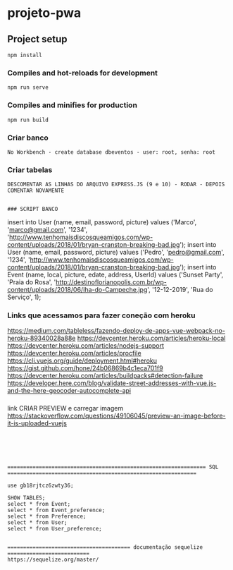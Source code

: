 # projeto-pwa

## Project setup
```
npm install
```

### Compiles and hot-reloads for development
```
npm run serve
```

### Compiles and minifies for production
```
npm run build
```

### Criar banco
```
No Workbench - create database dbeventos - user: root, senha: root
```

### Criar tabelas
```
DESCOMENTAR AS LINHAS DO ARQUIVO EXPRESS.JS (9 e 10) - RODAR - DEPOIS COMENTAR NOVAMENTE


### SCRIPT BANCO
```

insert into User (name, email, password, picture) values ('Marco', 'marco@gmail.com', '1234', 'http://www.tenhomaisdiscosqueamigos.com/wp-content/uploads/2018/01/bryan-cranston-breaking-bad.jpg');
insert into User (name, email, password, picture) values ('Pedro', 'pedro@gmail.com', '1234', 'http://www.tenhomaisdiscosqueamigos.com/wp-content/uploads/2018/01/bryan-cranston-breaking-bad.jpg');
insert into Event (name, local, picture, edate, address, UserId) values ('Sunset Party', 'Praia do Rosa', 'http://destinoflorianopolis.com.br/wp-content/uploads/2018/06/Iha-do-Campeche.jpg', '12-12-2019', 'Rua do Serviço', 1);


### Links que acessamos para fazer coneção com heroku
https://medium.com/tableless/fazendo-deploy-de-apps-vue-webpack-no-heroku-89340028a88e
https://devcenter.heroku.com/articles/heroku-local
https://devcenter.heroku.com/articles/nodejs-support
https://devcenter.heroku.com/articles/procfile
https://cli.vuejs.org/guide/deployment.html#heroku
https://gist.github.com/hone/24b06869b4c1eca701f9
https://devcenter.heroku.com/articles/buildpacks#detection-failure
https://developer.here.com/blog/validate-street-addresses-with-vue.js-and-the-here-geocoder-autocomplete-api

###
link CRIAR PREVIEW e carregar imagem https://stackoverflow.com/questions/49106045/preview-an-image-before-it-is-uploaded-vuejs

```





=============================================================== SQL ============================================================

use gb18rjtcz6zwty36;

SHOW TABLES;
select * from Event;
select * from Event_preference;
select * from Preference;
select * from User;
select * from User_preference;


======================================= documentação sequelize ==========================
https://sequelize.org/master/